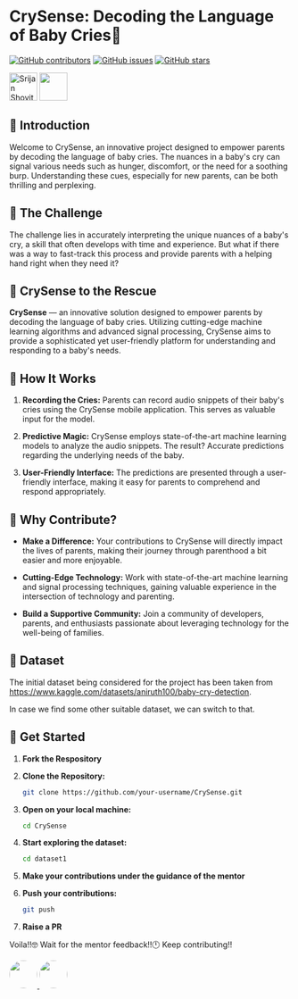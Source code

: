 # CrySense: Decoding the Language of Baby Cries👶

[![GitHub contributors](https://img.shields.io/github/contributors/SrijanShovit/CrySense.svg)](https://github.com/SrijanShovit/CrySense/graphs/contributors)
[![GitHub issues](https://img.shields.io/github/issues/SrijanShovit/CrySense.svg)](https://github.com/SrijanShovit/CrySense/issues)
[![GitHub stars](https://img.shields.io/github/stars/SrijanShovit/CrySense.svg)](https://github.com/SrijanShovit/CrySense/stargazers)

[<img src="https://avatars.githubusercontent.com/u/86592220?v=4" width="50" height="50" class="rounded" alt="Srijan Shovit">](https://github.com/SrijanShovit)
[<img src="https://avatars.githubusercontent.com/u/97423149?v=4" width="50" height="50" class="rounded">](https://github.com/zeta-bot)


## 🍼 Introduction

Welcome to CrySense, an innovative project designed to empower parents by decoding the language of baby cries. The nuances in a baby's cry can signal various needs such as hunger, discomfort, or the need for a soothing burp. Understanding these cues, especially for new parents, can be both thrilling and perplexing.

## 🚀 The Challenge

The challenge lies in accurately interpreting the unique nuances of a baby's cry, a skill that often develops with time and experience. But what if there was a way to fast-track this process and provide parents with a helping hand right when they need it?

## 🦸 CrySense to the Rescue

**CrySense** — an innovative solution designed to empower parents by decoding the language of baby cries. Utilizing cutting-edge machine learning algorithms and advanced signal processing, CrySense aims to provide a sophisticated yet user-friendly platform for understanding and responding to a baby's needs.

## 🎉 How It Works

1. **Recording the Cries:** Parents can record audio snippets of their baby's cries using the CrySense mobile application. This serves as valuable input for the model.

2. **Predictive Magic:** CrySense employs state-of-the-art machine learning models to analyze the audio snippets. The result? Accurate predictions regarding the underlying needs of the baby.

3. **User-Friendly Interface:** The predictions are presented through a user-friendly interface, making it easy for parents to comprehend and respond appropriately.

## 🌟 Why Contribute?

- **Make a Difference:** Your contributions to CrySense will directly impact the lives of parents, making their journey through parenthood a bit easier and more enjoyable.

- **Cutting-Edge Technology:** Work with state-of-the-art machine learning and signal processing techniques, gaining valuable experience in the intersection of technology and parenting.

- **Build a Supportive Community:** Join a community of developers, parents, and enthusiasts passionate about leveraging technology for the well-being of families.

## 📑 Dataset

The initial dataset being considered for the project has been taken from https://www.kaggle.com/datasets/aniruth100/baby-cry-detection.

In case we find some other suitable dataset, we can switch to that.

## 🚀 Get Started

1. **Fork the Respository**
   
2. **Clone the Repository:**
   ```sh
   git clone https://github.com/your-username/CrySense.git

2. **Open on your local machine:**
   ```sh
   cd CrySense

3. **Start exploring the dataset:**
   ```sh
   cd dataset1

4. **Make your contributions under the guidance of the mentor**

5. **Push your contributions:**
   ```sh
   git push

6. **Raise a PR**

Voila!!🤓 Wait for the mentor feedback!!🕛 Keep contributing!!


<a href="https://github.com/SrijanShovit">
  <img src="https://avatars.githubusercontent.com/u/86592220?v=4" width="50" height="50" style="border-radius: 50%;">
</a>
<a href="https://github.com/zeta-bot">
  <img src="https://avatars.githubusercontent.com/u/97423149?v=4" width="50" height="50" style="border-radius: 50%;">
</a>

